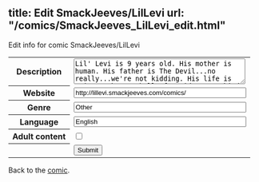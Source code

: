 title: Edit SmackJeeves/LilLevi
url: "/comics/SmackJeeves_LilLevi_edit.html"
---
Edit info for comic SmackJeeves/LilLevi

<form name="comic" action="http://gaepostmail.appspot.com/comic/" method="post">
<table class="comicinfo">
<tr>
<th>Description</th><td><textarea name="description" cols="40" rows="3">Lil' Levi is 9 years old. His mother is human. His father is The Devil...no really...we're not kidding. His life is going to be one hell of a ride! It's kind of like The Omen...but funnier!</textarea></td>
</tr>
<tr>
<th>Website</th><td><input type="text" name="url" value="http://lillevi.smackjeeves.com/comics/" size="40"/></td>
</tr>
<tr>
<th>Genre</th><td><input type="text" name="genre" value="Other" size="40"/></td>
</tr>
<tr>
<th>Language</th><td><input type="text" name="language" value="English" size="40"/></td>
</tr>
<tr>
<th>Adult content</th><td><input type="checkbox" name="adult" value="adult" /></td>
</tr>
<tr>
<th></th><td>
<input type="hidden" name="comic" value="SmackJeeves_LilLevi" />
<input type="submit" name="submit" value="Submit" />
</td>
</tr>
</table>
</form>

Back to the [comic](SmackJeeves_LilLevi.html).
